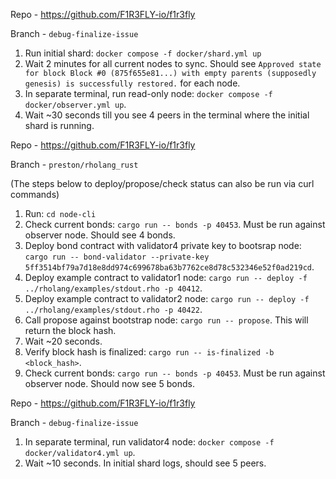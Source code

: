 Repo - https://github.com/F1R3FLY-io/f1r3fly

Branch - `debug-finalize-issue`

1. Run initial shard: `docker compose -f docker/shard.yml up`
2. Wait 2 minutes for all current nodes to sync. Should see `Approved state for block Block #0 (875f655e81...) with empty parents (supposedly genesis) is successfully restored.` for each node.
3. In separate terminal, run read-only node: `docker compose -f docker/observer.yml up`.
4. Wait ~30 seconds till you see 4 peers in the terminal where the initial shard is running.

Repo - https://github.com/F1R3FLY-io/f1r3fly

Branch - `preston/rholang_rust` 

(The steps below to deploy/propose/check status can also be run via curl commands)

1. Run: `cd node-cli`
2. Check current bonds: `cargo run -- bonds -p 40453`. Must be run against observer node. Should see 4 bonds.
3. Deploy bond contract with validator4 private key to bootsrap node: `cargo run -- bond-validator --private-key 5ff3514bf79a7d18e8dd974c699678ba63b7762ce8d78c532346e52f0ad219cd`.
4. Deploy example contract to validator1 node: `cargo run -- deploy -f ../rholang/examples/stdout.rho -p 40412`.
5. Deploy example contract to validator2 node: `cargo run -- deploy -f ../rholang/examples/stdout.rho -p 40422`.
6. Call propose against bootstrap node: `cargo run -- propose`. This will return the block hash.
7. Wait ~20 seconds.
8. Verify block hash is finalized: `cargo run -- is-finalized -b <block_hash>`.
9. Check current bonds: `cargo run -- bonds -p 40453`. Must be run against observer node. Should now see 5 bonds.

Repo - https://github.com/F1R3FLY-io/f1r3fly

Branch - `debug-finalize-issue`

1. In separate terminal, run validator4 node: `docker compose -f docker/validator4.yml up`.
2. Wait ~10 seconds. In initial shard logs, should see 5 peers.